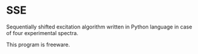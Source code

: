 # SSE
Sequentially shifted excitation algorithm written in Python language in case of four experimental spectra.

This program is freeware.
